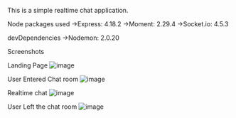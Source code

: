 
This is a simple realtime chat application.

Node packages used
->Express: 4.18.2
->Moment: 2.29.4
->Socket.io: 4.5.3

devDependencies
->Nodemon: 2.0.20

Screenshots

Landing Page
![image](https://user-images.githubusercontent.com/69708911/203237049-6d445818-cbe5-490b-b92b-2c4e7bf56b30.png)

User Entered Chat room
![image](https://user-images.githubusercontent.com/69708911/203237137-6036edb8-beae-4f4b-a13a-4b15472808d0.png)

Realtime chat
![image](https://user-images.githubusercontent.com/69708911/203237351-5c9482c6-4711-4250-bdaa-5953a5642928.png)

User Left the chat room
![image](https://user-images.githubusercontent.com/69708911/203237493-49571b66-0270-4489-bbcc-092e5aa68912.png)
